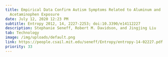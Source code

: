```yaml
---
title: Empirical Data Confirm Autism Symptoms Related to Aluminum and
  Acetaminophen Exposure
date: July 12, 2020 12:23 PM
subtitle: Entropy 2012, 14, 2227-2253; doi:10.3390/e14112227
description: Stephanie Seneff, Robert M. Davidson, and Jingjing Liu
tab: Technology
image: /img/uploads/default.png
link: https://people.csail.mit.edu/seneff/Entropy/entropy-14-02227.pdf
priority: 33
---
```

